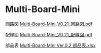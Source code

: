 # Multi-Board-Mini

回路図
[Multi-Board-Mini_V0.21_回路図.pdf](https://github.com/TomohiroAoki/Multi-Board-Mini/files/9239103/Multi-Board-Mini_V0.21_.pdf)

配線図
[Multi-Board-Mini_V0.21_配線図.pdf](https://github.com/TomohiroAoki/Multi-Board-Mini/files/9239113/Multi-Board-Mini_V0.21_.pdf)

部品表
[Multi-Board-Mini Ver.0.2 部品表.xlsx](https://docs.google.com/spreadsheets/d/1eJGB69GQJCdV7WI38iJwpYlJk8iJBTiA/edit?usp=sharing&ouid=111726227538644651208&rtpof=true&sd=true)
